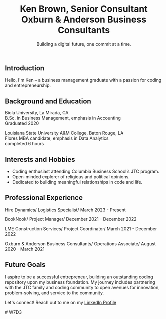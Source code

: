 <header>
    <h1>Ken Brown, Senior Consultant<br>
      Oxburn & Anderson Business Consultants</h1>
    <p>Building a digital future, one commit at a time.</p></header>
    

  <section id="introduction">
    <h2>Introduction</h2>
    <p>Hello, I'm Ken – a business management graduate with a passion for coding and entrepreneurship.</p>
  </section>

  <section id="background">
    <h2>Background and Education</h2>
    <p>Biola University, La Mirada, CA<br>
      B.Sc. in Business Management, emphasis in Accounting<br>
      Graduated 2020</p>
    <p>Louisiana State University A&M College, Baton Rouge, LA<br>
    Flores MBA candidate, emphasis in Data Analytics<br>
    completed 6 hours</p>
  </section>

  <section id="interests">
    <h2>Interests and Hobbies</h2>
    <ul>
      <li>Coding enthusiast attending Columbia Business School’s JTC program.</li>
      <li>Open-minded explorer of religious and political opinions.</li>
      <li>Dedicated to building meaningful relationships in code and life.</li>
    </ul>
  </section>

  <section id="experience">
    <h2>Professional Experience</h2>
    <p>Hire Dynamics/ 
      Logistics Specialist/ 
      March 2023 - Present</p>
      <p>BookNook/ 
      Project Manager/ 
      December 2021 - December 2022</p>
      <p>LME Construction Services/ 
      Project Coordinator/ 
      March 2021 - December 2022</p>
      <p>Oxburn & Anderson Business Consultants/ 
      Operations Associate/ 
      August 2020 - March 2021</p>
  </section>

  <section id="goals">
    <h2>Future Goals</h2>
    <p>I aspire to be a successful entrepreneur, building an outstanding coding repository upon my business foundation. My journey includes partnering with the JTC family and coding community to open avenues for innovation, problem-solving, and service to the community.</p>
  </section>

  <footer>
    <p>Let's connect! Reach out to me on my <a href="https://www.linkedin.com/in/kennethbrownatl" target="_blank">LinkedIn Profile</a></p>
  </footer>

</body>
#   W 7 D 3  
 
